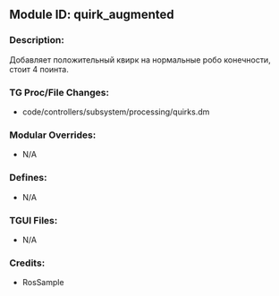 ## Module ID: quirk_augmented

### Description:

Добавляет положительный квирк на нормальные робо конечности, стоит 4 поинта.


### TG Proc/File Changes:

- code/controllers/subsystem/processing/quirks.dm


### Modular Overrides:

- N/A


### Defines:

- N/A


### TGUI Files:

- N/A


### Credits:

- RosSample